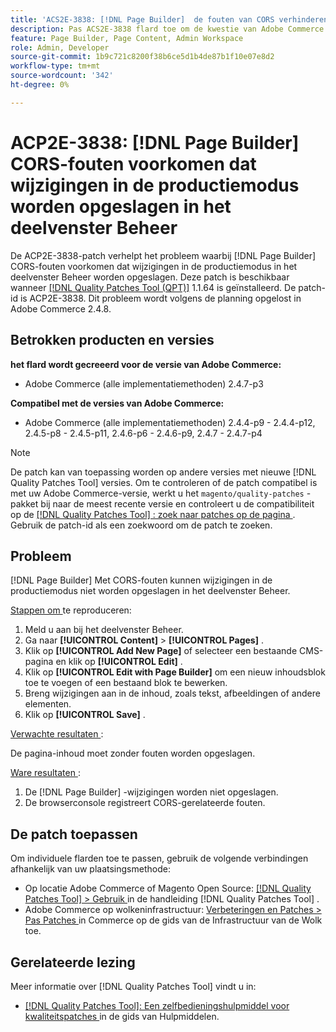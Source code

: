 ```yaml
---
title: 'ACS2E-3838: [!DNL Page Builder]  de fouten van CORS verhinderen besparingsveranderingen in het admin paneel op productiemodus'
description: Pas ACS2E-3838 flard toe om de kwestie van Adobe Commerce te bevestigen waar  [!DNL Page Builder]  de fouten van CORS sparen veranderingen in het admin paneel op productiemodus verhinderen.
feature: Page Builder, Page Content, Admin Workspace
role: Admin, Developer
source-git-commit: 1b9c721c8200f38b6ce5d1b4de87b1f10e07e8d2
workflow-type: tm+mt
source-wordcount: '342'
ht-degree: 0%

---
```



# ACP2E-3838: [!DNL Page Builder] CORS-fouten voorkomen dat wijzigingen in de productiemodus worden opgeslagen in het deelvenster Beheer

De ACP2E-3838-patch verhelpt het probleem waarbij [!DNL Page Builder] CORS-fouten voorkomen dat wijzigingen in de productiemodus in het deelvenster Beheer worden opgeslagen. Deze patch is beschikbaar wanneer [[!DNL Quality Patches Tool (QPT)]](/help/tools/quality-patches-tool/quality-patches-tool-to-self-serve-quality-patches.md) 1.1.64 is geïnstalleerd. De patch-id is ACP2E-3838. Dit probleem wordt volgens de planning opgelost in Adobe Commerce 2.4.8.

## Betrokken producten en versies

**het flard wordt gecreeerd voor de versie van Adobe Commerce:**

* Adobe Commerce (alle implementatiemethoden) 2.4.7-p3

**Compatibel met de versies van Adobe Commerce:**

* Adobe Commerce (alle implementatiemethoden) 2.4.4-p9 - 2.4.4-p12, 2.4.5-p8 - 2.4.5-p11, 2.4.6-p6 - 2.4.6-p9, 2.4.7 - 2.4.7-p4

>[!NOTE]
>
>De patch kan van toepassing worden op andere versies met nieuwe [!DNL Quality Patches Tool] versies. Om te controleren of de patch compatibel is met uw Adobe Commerce-versie, werkt u het `magento/quality-patches` -pakket bij naar de meest recente versie en controleert u de compatibiliteit op de [[!DNL Quality Patches Tool] : zoek naar patches op de pagina ](https://experienceleague.adobe.com/tools/commerce-quality-patches/index.html?lang=nl-NL) . Gebruik de patch-id als een zoekwoord om de patch te zoeken.

## Probleem

[!DNL Page Builder] Met CORS-fouten kunnen wijzigingen in de productiemodus niet worden opgeslagen in het deelvenster Beheer.

<u> Stappen om </u> te reproduceren:

1. Meld u aan bij het deelvenster Beheer.
1. Ga naar **[!UICONTROL Content]** > **[!UICONTROL Pages]** .
1. Klik op **[!UICONTROL Add New Page]** of selecteer een bestaande CMS-pagina en klik op **[!UICONTROL Edit]** .
1. Klik op **[!UICONTROL Edit with Page Builder]** om een nieuw inhoudsblok toe te voegen of een bestaand blok te bewerken.
1. Breng wijzigingen aan in de inhoud, zoals tekst, afbeeldingen of andere elementen.
1. Klik op **[!UICONTROL Save]** .

<u> Verwachte resultaten </u>:

De pagina-inhoud moet zonder fouten worden opgeslagen.

<u> Ware resultaten </u>:

1. De [!DNL Page Builder] -wijzigingen worden niet opgeslagen.
1. De browserconsole registreert CORS-gerelateerde fouten.

## De patch toepassen

Om individuele flarden toe te passen, gebruik de volgende verbindingen afhankelijk van uw plaatsingsmethode:

* Op locatie Adobe Commerce of Magento Open Source: [[!DNL Quality Patches Tool] > Gebruik ](/help/tools/quality-patches-tool/usage.md) in de handleiding [!DNL Quality Patches Tool] .
* Adobe Commerce op wolkeninfrastructuur: [ Verbeteringen en Patches > Pas Patches ](https://experienceleague.adobe.com/docs/commerce-cloud-service/user-guide/develop/upgrade/apply-patches.html?lang=nl-NL) in Commerce op de gids van de Infrastructuur van de Wolk toe.

## Gerelateerde lezing

Meer informatie over [!DNL Quality Patches Tool] vindt u in:

* [[!DNL Quality Patches Tool]: Een zelfbedieningshulpmiddel voor kwaliteitspatches ](/help/tools/quality-patches-tool/quality-patches-tool-to-self-serve-quality-patches.md) in de gids van Hulpmiddelen.
